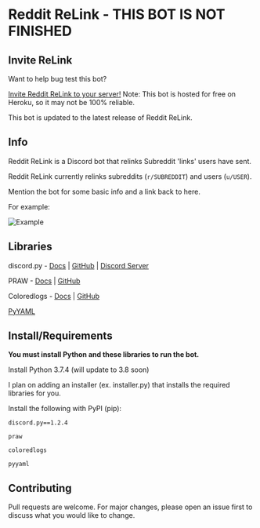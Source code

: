 # Reddit ReLink - THIS BOT IS NOT FINISHED

## Invite ReLink

Want to help bug test this bot?

[Invite Reddit ReLink to your server!](https://discordapp.com/api/oauth2/authorize?client_id=618868626945998849&permissions=18432&scope=bot) Note: This bot is hosted for free on Heroku, so it may not be 100% reliable.

This bot is updated to the latest release of Reddit ReLink.

## Info

Reddit ReLink is a Discord bot that relinks Subreddit 'links' users have sent.

Reddit ReLink currently relinks subreddits (`r/SUBREDDIT`) and users (`u/USER`).

Mention the bot for some basic info and a link back to here.

For example:

![Example](https://i.imgur.com/HRdgadl.png)

## Libraries

discord.py - [Docs](https://discordpy.readthedocs.io) | [GitHub](https://github.com/Rapptz/discord.py) | [Discord Server](https://discord.gg/r3sSKJJ)

PRAW - [Docs](https://praw.readthedocs.io/en/latest/) | [GitHub](https://github.com/praw-dev/praw)

Coloredlogs - [Docs](https://coloredlogs.readthedocs.io/en/latest/) | [GitHub](https://github.com/xolox/python-coloredlogs)

[PyYAML](https://pyyaml.org/)

## Install/Requirements

**You must install Python and these libraries to run the bot.**

Install Python 3.7.4 (will update to 3.8 soon)

I plan on adding an installer (ex. installer.py) that installs the required libraries for you.

Install the following with PyPI (pip):

`discord.py==1.2.4`

`praw`

`coloredlogs`

`pyyaml`

## Contributing

Pull requests are welcome. For major changes, please open an issue first to discuss what you would like to change.
